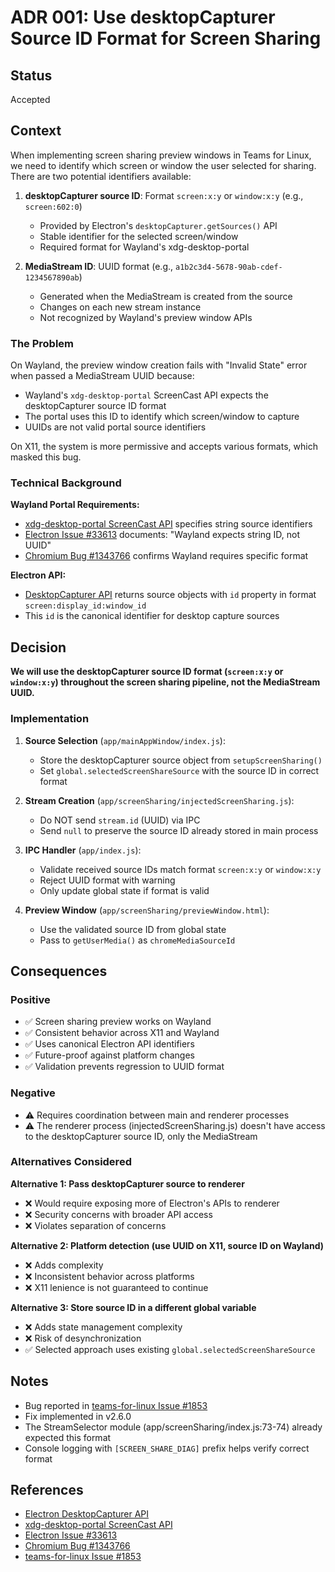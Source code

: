 # ADR 001: Use desktopCapturer Source ID Format for Screen Sharing

## Status

Accepted

## Context

When implementing screen sharing preview windows in Teams for Linux, we need to identify which screen or window the user selected for sharing. There are two potential identifiers available:

1. **desktopCapturer source ID**: Format `screen:x:y` or `window:x:y` (e.g., `screen:602:0`)
   - Provided by Electron's `desktopCapturer.getSources()` API
   - Stable identifier for the selected screen/window
   - Required format for Wayland's xdg-desktop-portal

2. **MediaStream ID**: UUID format (e.g., `a1b2c3d4-5678-90ab-cdef-1234567890ab`)
   - Generated when the MediaStream is created from the source
   - Changes on each new stream instance
   - Not recognized by Wayland's preview window APIs

### The Problem

On Wayland, the preview window creation fails with "Invalid State" error when passed a MediaStream UUID because:

- Wayland's `xdg-desktop-portal` ScreenCast API expects the desktopCapturer source ID format
- The portal uses this ID to identify which screen/window to capture
- UUIDs are not valid portal source identifiers

On X11, the system is more permissive and accepts various formats, which masked this bug.

### Technical Background

**Wayland Portal Requirements:**
- [xdg-desktop-portal ScreenCast API](https://flatpak.github.io/xdg-desktop-portal/#gdbus-org.freedesktop.portal.ScreenCast) specifies string source identifiers
- [Electron Issue #33613](https://github.com/electron/electron/issues/33613) documents: "Wayland expects string ID, not UUID"
- [Chromium Bug #1343766](https://bugs.chromium.org/p/chromium/issues/detail?id=1343766) confirms Wayland requires specific format

**Electron API:**
- [DesktopCapturer API](https://www.electronjs.org/docs/latest/api/desktop-capturer) returns source objects with `id` property in format `screen:display_id:window_id`
- This `id` is the canonical identifier for desktop capture sources

## Decision

**We will use the desktopCapturer source ID format (`screen:x:y` or `window:x:y`) throughout the screen sharing pipeline, not the MediaStream UUID.**

### Implementation

1. **Source Selection** (`app/mainAppWindow/index.js`):
   - Store the desktopCapturer source object from `setupScreenSharing()`
   - Set `global.selectedScreenShareSource` with the source ID in correct format

2. **Stream Creation** (`app/screenSharing/injectedScreenSharing.js`):
   - Do NOT send `stream.id` (UUID) via IPC
   - Send `null` to preserve the source ID already stored in main process

3. **IPC Handler** (`app/index.js`):
   - Validate received source IDs match format `screen:x:y` or `window:x:y`
   - Reject UUID format with warning
   - Only update global state if format is valid

4. **Preview Window** (`app/screenSharing/previewWindow.html`):
   - Use the validated source ID from global state
   - Pass to `getUserMedia()` as `chromeMediaSourceId`

## Consequences

### Positive

- ✅ Screen sharing preview works on Wayland
- ✅ Consistent behavior across X11 and Wayland
- ✅ Uses canonical Electron API identifiers
- ✅ Future-proof against platform changes
- ✅ Validation prevents regression to UUID format

### Negative

- ⚠️ Requires coordination between main and renderer processes
- ⚠️ The renderer process (injectedScreenSharing.js) doesn't have access to the desktopCapturer source ID, only the MediaStream

### Alternatives Considered

**Alternative 1: Pass desktopCapturer source to renderer**
- ❌ Would require exposing more of Electron's APIs to renderer
- ❌ Security concerns with broader API access
- ❌ Violates separation of concerns

**Alternative 2: Platform detection (use UUID on X11, source ID on Wayland)**
- ❌ Adds complexity
- ❌ Inconsistent behavior across platforms
- ❌ X11 lenience is not guaranteed to continue

**Alternative 3: Store source ID in a different global variable**
- ❌ Adds state management complexity
- ❌ Risk of desynchronization
- ✅ Selected approach uses existing `global.selectedScreenShareSource`

## Notes

- Bug reported in [teams-for-linux Issue #1853](https://github.com/IsmaelMartinez/teams-for-linux/issues/1853)
- Fix implemented in v2.6.0
- The StreamSelector module (app/screenSharing/index.js:73-74) already expected this format
- Console logging with `[SCREEN_SHARE_DIAG]` prefix helps verify correct format

## References

- [Electron DesktopCapturer API](https://www.electronjs.org/docs/latest/api/desktop-capturer)
- [xdg-desktop-portal ScreenCast API](https://flatpak.github.io/xdg-desktop-portal/#gdbus-org.freedesktop.portal.ScreenCast)
- [Electron Issue #33613](https://github.com/electron/electron/issues/33613)
- [Chromium Bug #1343766](https://bugs.chromium.org/p/chromium/issues/detail?id=1343766)
- [teams-for-linux Issue #1853](https://github.com/IsmaelMartinez/teams-for-linux/issues/1853)
